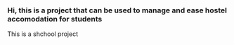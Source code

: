 ### Hi, this is a project that can be used to manage and ease hostel accomodation for students

This is a shchool project 
